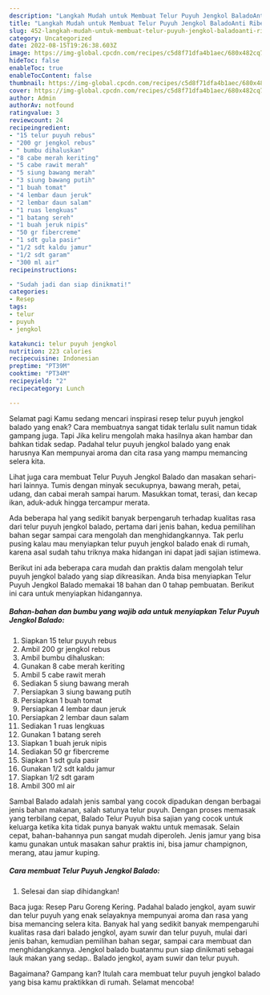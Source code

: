 ```yaml
---
description: "Langkah Mudah untuk Membuat Telur Puyuh Jengkol BaladoAnti Ribet"
title: "Langkah Mudah untuk Membuat Telur Puyuh Jengkol BaladoAnti Ribet"
slug: 452-langkah-mudah-untuk-membuat-telur-puyuh-jengkol-baladoanti-ribet
category: Uncategorized
date: 2022-08-15T19:26:38.603Z
image: https://img-global.cpcdn.com/recipes/c5d8f71dfa4b1aec/680x482cq70/telur-puyuh-jengkol-balado-foto-resep-utama.jpg
hideToc: false
enableToc: true
enableTocContent: false
thumbnail: https://img-global.cpcdn.com/recipes/c5d8f71dfa4b1aec/680x482cq70/telur-puyuh-jengkol-balado-foto-resep-utama.jpg
cover: https://img-global.cpcdn.com/recipes/c5d8f71dfa4b1aec/680x482cq70/telur-puyuh-jengkol-balado-foto-resep-utama.jpg
author: Admin
authorAv: notfound
ratingvalue: 3
reviewcount: 24
recipeingredient:
- "15 telur puyuh rebus"
- "200 gr jengkol rebus"
- " bumbu dihaluskan"
- "8 cabe merah keriting"
- "5 cabe rawit merah"
- "5 siung bawang merah"
- "3 siung bawang putih"
- "1 buah tomat"
- "4 lembar daun jeruk"
- "2 lembar daun salam"
- "1 ruas lengkuas"
- "1 batang sereh"
- "1 buah jeruk nipis"
- "50 gr fibercreme"
- "1 sdt gula pasir"
- "1/2 sdt kaldu jamur"
- "1/2 sdt garam"
- "300 ml air"
recipeinstructions:

- "Sudah jadi dan siap dinikmati!"
categories:
- Resep
tags:
- telur
- puyuh
- jengkol

katakunci: telur puyuh jengkol 
nutrition: 223 calories
recipecuisine: Indonesian
preptime: "PT39M"
cooktime: "PT34M"
recipeyield: "2"
recipecategory: Lunch

---
```



Selamat pagi Kamu sedang mencari inspirasi resep telur puyuh jengkol balado yang enak? Cara membuatnya sangat tidak terlalu sulit namun tidak gampang juga. Tapi Jika keliru mengolah maka hasilnya akan hambar dan bahkan tidak sedap. Padahal telur puyuh jengkol balado yang enak harusnya Kan mempunyai aroma dan cita rasa yang mampu memancing selera kita.


Lihat juga cara membuat Telur Puyuh Jengkol Balado dan masakan sehari-hari lainnya. Tumis dengan minyak secukupnya, bawang merah, petai, udang, dan cabai merah sampai harum. Masukkan tomat, terasi, dan kecap ikan, aduk-aduk hingga tercampur merata.

Ada beberapa hal yang sedikit banyak berpengaruh terhadap kualitas rasa dari telur puyuh jengkol balado, pertama dari jenis bahan, kedua pemilihan bahan segar sampai cara mengolah dan menghidangkannya. Tak perlu pusing kalau mau menyiapkan telur puyuh jengkol balado enak di rumah, karena asal sudah tahu triknya maka hidangan ini dapat jadi sajian istimewa.


Berikut ini ada beberapa cara mudah dan praktis dalam mengolah telur puyuh jengkol balado yang siap dikreasikan. Anda bisa menyiapkan Telur Puyuh Jengkol Balado memakai 18 bahan dan 0 tahap pembuatan. Berikut ini cara untuk menyiapkan hidangannya.

<!--inarticleads1-->

##### Bahan-bahan dan bumbu yang wajib ada untuk menyiapkan Telur Puyuh Jengkol Balado:

1. Siapkan 15 telur puyuh rebus
1. Ambil 200 gr jengkol rebus
1. Ambil  bumbu dihaluskan:
1. Gunakan 8 cabe merah keriting
1. Ambil 5 cabe rawit merah
1. Sediakan 5 siung bawang merah
1. Persiapkan 3 siung bawang putih
1. Persiapkan 1 buah tomat
1. Persiapkan 4 lembar daun jeruk
1. Persiapkan 2 lembar daun salam
1. Sediakan 1 ruas lengkuas
1. Gunakan 1 batang sereh
1. Siapkan 1 buah jeruk nipis
1. Sediakan 50 gr fibercreme
1. Siapkan 1 sdt gula pasir
1. Gunakan 1/2 sdt kaldu jamur
1. Siapkan 1/2 sdt garam
1. Ambil 300 ml air


Sambal Balado adalah jenis sambal yang cocok dipadukan dengan berbagai jenis bahan makanan, salah satunya telur puyuh. Dengan proses memasak yang terbilang cepat, Balado Telur Puyuh bisa sajian yang cocok untuk keluarga ketika kita tidak punya banyak waktu untuk memasak. Selain cepat, bahan-bahannya pun sangat mudah diperoleh. Jenis jamur yang bisa kamu gunakan untuk masakan sahur praktis ini, bisa jamur champignon, merang, atau jamur kuping. 

<!--inarticleads2-->

##### Cara membuat Telur Puyuh Jengkol Balado:


1. Selesai dan siap dihidangkan!

Baca juga: Resep Paru Goreng Kering. Padahal balado jengkol, ayam suwir dan telur puyuh yang enak selayaknya mempunyai aroma dan rasa yang bisa memancing selera kita. Banyak hal yang sedikit banyak mempengaruhi kualitas rasa dari balado jengkol, ayam suwir dan telur puyuh, mulai dari jenis bahan, kemudian pemilihan bahan segar, sampai cara membuat dan menghidangkannya. Jengkol balado buatanmu pun siap dinikmati sebagai lauk makan yang sedap.. Balado jengkol, ayam suwir dan telur puyuh. 

Bagaimana? Gampang kan? Itulah cara membuat telur puyuh jengkol balado yang bisa kamu praktikkan di rumah. Selamat mencoba!
